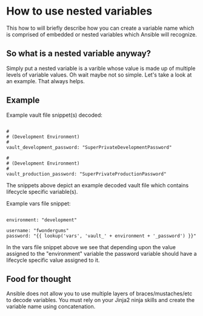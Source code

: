 How to use nested variables
===========================

This how to will briefly describe how you can create a variable name which is comprised of embedded or nested variables which Ansible will recognize.

So what is a nested variable anyway?
------------------------------------

Simply put a nested variable is a varible whose value is made up of multiple levels of variable values.  Oh wait maybe not so simple.  Let's take a look at an example.  That always helps.

Example
-------

Example vault file snippet(s) decoded:

```text/x-yaml

#
# (Development Environment)
#
vault_development_password: "SuperPrivateDevelopmentPassword"

#
# (Development Environment)
#
vault_production_password: "SuperPrivateProductionPassword"

```

The snippets above depict an example decoded vault file which contains lifecycle specific variable(s).


 Example vars file snippet:

```text/x-yaml

environment: "development"

username: "fwondergums"
password: "{{ lookup('vars', 'vault_' + environment + '_password') }}"

```

In the vars file snippet above we see that depending upon the value assigned to the "environment" variable the password variable should have a lifecycle specific value assigned to it.

Food for thought
----------------

Ansible does not allow you to use multiple layers of braces/mustaches/etc to decode variables.  You must rely on your Jinja2 ninja skills and create the variable name using concatenation.
